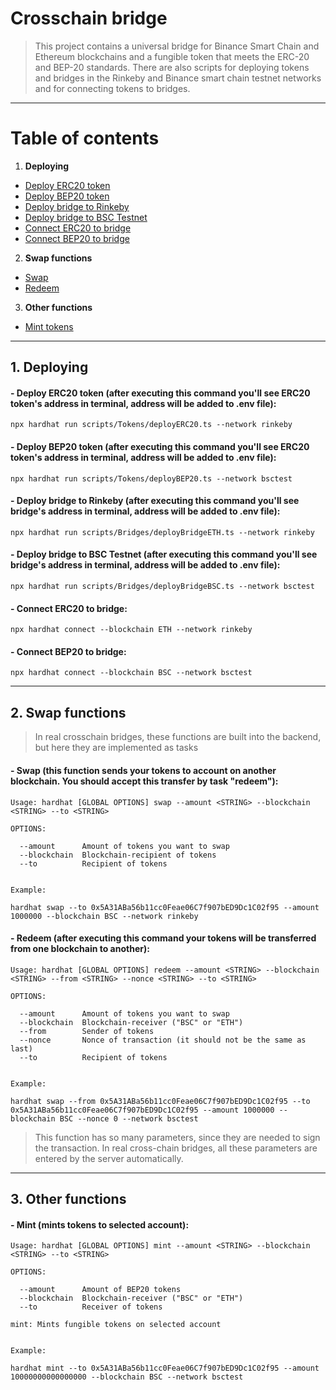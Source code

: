 # Сrosschain bridge

>This project contains a universal bridge for Binance Smart Chain and Ethereum blockchains and a fungible token that meets the ERC-20 and BEP-20 standards. There are also scripts for deploying tokens and bridges in the Rinkeby and Binance smart chain testnet networks and for connecting tokens to bridges.
-------------------------
# Table of contents
1. <b>Deploying</b>
  + [Deploy ERC20 token](#Deploy-erc20)
  + [Deploy BEP20 token](#Deploy-bep20)
  + [Deploy bridge to Rinkeby](#BR-rinkeby)
  + [Deploy bridge to BSC Testnet](#BR-bsc)
  + [Connect ERC20 to bridge](#Connect-erc)
  + [Connect BEP20 to bridge](#Connect-bep)
2. <b>Swap functions</b>
  + [Swap](#Swap)
  + [Redeem](#Redeem)
3. <b>Other functions</b>
  + [Mint tokens](#Mint)

-------------------------
## 1. Deploying

#### <a name="Deploy-erc20"></a> <b>- Deploy ERC20 token</b> (after executing this command you'll see ERC20 token's address in terminal, address will be added to .env file): 
```shell
npx hardhat run scripts/Tokens/deployERC20.ts --network rinkeby
```

#### <a name="Deploy-bep20"></a> <b>- Deploy BEP20 token</b> (after executing this command you'll see ERC20 token's address in terminal, address will be added to .env file):
```shell
npx hardhat run scripts/Tokens/deployBEP20.ts --network bsctest
```

#### <a name="BR-rinkeby"></a> <b>- Deploy bridge to Rinkeby</b> (after executing this command you'll see bridge's address in terminal, address will be added to .env file): 
```shell
npx hardhat run scripts/Bridges/deployBridgeETH.ts --network rinkeby
```

#### <a name="BR-bsc"></a> <b>- Deploy bridge to BSC Testnet</b> (after executing this command you'll see bridge's address in terminal, address will be added to .env file):
```shell
npx hardhat run scripts/Bridges/deployBridgeBSC.ts --network bsctest
```

#### <a name="Connect-erc"></a> <b>- Connect ERC20 to bridge:</b>
```shell
npx hardhat connect --blockchain ETH --network rinkeby
```

#### <a name="Connect-bep"></a> <b>- Connect BEP20 to bridge:</b>
```shell
npx hardhat connect --blockchain BSC --network bsctest
```

-------------------------

## 2. Swap functions
>In real crosschain bridges, these functions are built into the backend, but here they are implemented as tasks
#### <a name="Swap"></a> <b>- Swap </b>(this function sends your tokens to account on another blockchain. You should accept this transfer by task "redeem"):
```shell
Usage: hardhat [GLOBAL OPTIONS] swap --amount <STRING> --blockchain <STRING> --to <STRING>

OPTIONS:

  --amount      Amount of tokens you want to swap 
  --blockchain  Blockchain-recipient of tokens 
  --to          Recipient of tokens 


Example:

hardhat swap --to 0x5A31ABa56b11cc0Feae06C7f907bED9Dc1C02f95 --amount 1000000 --blockchain BSC --network rinkeby
```

#### <a name="Redeem"></a> <b>- Redeem</b> (after executing this command your tokens will be transferred from one blockchain to another):</b>
```shell
Usage: hardhat [GLOBAL OPTIONS] redeem --amount <STRING> --blockchain <STRING> --from <STRING> --nonce <STRING> --to <STRING>

OPTIONS:

  --amount      Amount of tokens you want to swap 
  --blockchain  Blockchain-receiver ("BSC" or "ETH") 
  --from        Sender of tokens 
  --nonce       Nonce of transaction (it should not be the same as last) 
  --to          Recipient of tokens


Example:

hardhat swap --from 0x5A31ABa56b11cc0Feae06C7f907bED9Dc1C02f95 --to 0x5A31ABa56b11cc0Feae06C7f907bED9Dc1C02f95 --amount 1000000 --blockchain BSC --nonce 0 --network bsctest
```
>This function has so many parameters, since they are needed to sign the transaction. In real cross-chain bridges, all these parameters are entered by the server automatically.
-------------------------

## 3. Other functions

#### <a name="Mint"></a> <b>- Mint</b> (mints tokens to selected account):

```shell
Usage: hardhat [GLOBAL OPTIONS] mint --amount <STRING> --blockchain <STRING> --to <STRING>

OPTIONS:

  --amount      Amount of BEP20 tokens 
  --blockchain  Blockchain-receiver ("BSC" or "ETH") 
  --to          Receiver of tokens 

mint: Mints fungible tokens on selected account


Example:

hardhat mint --to 0x5A31ABa56b11cc0Feae06C7f907bED9Dc1C02f95 --amount 10000000000000000 --blockchain BSC --network bsctest

```
